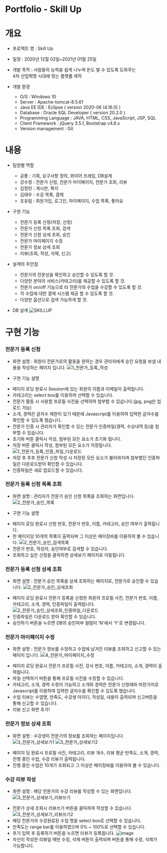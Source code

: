 # Portfolio - Skill Up

# 개요
* 프로젝트 명 : Skill Up

* 일정 : 2020년 12월 02일~2021년 01월 25일

* 개발 목적 : 사람들의 능력을 쉽게 나누며 돈도 벌 수 있도록 도와주는<br> 4차 산업혁명 시대에 맞는 플랫폼 제작

* 개발 환경
  - O/S : Windows 10
  - Server : Apache-tomcat-8.5.61
  - Java EE IDE : Eclipse ( version 2020-06 (4.16.0) )
  - Database : Oracle SQL Developer ( version 20.2.0 )
  - Programming Language : JAVA, HTML, CSS, JavaScript, JSP, SQL
  - Client Framework : jQuery 3.5.1, Bootstrap v4.6.x
  - Version management : Git

# 내용
* 팀원별 역할
  - 공통 : 기획, 요구사항 정의, 와이어 프레임, DB설계
  - 강수정 : 전문가 신청, 전문가 마이페이지, 전문가 조회, 리뷰
  - 김정민 : 게시판, 쪽지
  - 김태우 : 수강 목록, 결제
  - 조유림 : 회원가입, 로그인, 마이페이지, 수업 목록, 좋아요

* 구현 기능
  - 전문가 등록 신청(저장, 신청)
  - 전문가 신청 목록 조회, 검색
  - 전문가 신청 상세 조회, 승인
  - 전문가 마이페이지 수정
  - 전문가 정보 상세 조회
  - 리뷰(조회, 작성, 삭제, 신고)

* 설계의 주안점
  - 전문가의 전문성을 확인하고 승인할 수 있도록 할 것.
  - 다양한 분야의 서비스(카테고리)를 제공할 수 있도록 할 것.
  - 전문가 on/off 기능으로 타 전문가의 수업을 수강할 수 있도록 할 것.
  - 각 수업에 대한 결제 시스템 제공 할 수 있도록 할 것.
  - 다양한 옵션으로 검색 가능하게 할 것.

* DB 설계
![SKILLUP](https://user-images.githubusercontent.com/72387870/111019674-3773be80-8404-11eb-8338-5241ac19ef11.png)

# 구현 기능
### 전문가 등록 신청
  * 화면 설명 : 회원이 전문가로의 활동을 원하는 경우 관리자에게 승인 요청을 보낼 내용을 작성하는 페이지 입니다.
   ![1_전문가_등록_작성](https://user-images.githubusercontent.com/72387870/111020482-938d1180-8409-11eb-8eb1-f2d4afa47175.png)

  * 구현 기능 설명
   - 페이지 로딩 완료시 Session에 있는 회원의 이름과 이메일이 출력됩니다.
   - 카테고리는 select box를 이용하여 선택할 수 있습니다.
   - 전문가 활동 시 사용할 프로필 사진을 선택하여 첨부할 수 있습니다.(jpg, png만 업로드 가능)
   - 소개, 경력은 글자수 제한이 있기 때문에 Javascript를 이용하여 입력한 글자수를 확인할 수 있도록 했습니다.
   - 전문가 인증 시 관리자가 확인할 수 있는 전문가 인증파일(경력, 수상내역 등)을 첨부할 수 있습니다.
   - 초기화 버튼 클릭시 작성, 첨부된 모든 요소가 초기화 됩니다.
   - 저장 버튼 클릭시 작성, 첨부된 모든 요소가 저장됩니다.
    ![1_전문가_등록_인증_파일_다운로드](https://user-images.githubusercontent.com/72387870/111021741-e074e600-8411-11eb-80d2-8eee997ba187.png)
   - 저장 후 추후 전문가 신청 작성 시 저장된 모든 요소가 불러와지며 첨부했던 인증파일은 다운로드받아 확인할 수 있습니다.
   - 인증파일은 새로 업로드할 수 있습니다.

### 전문가 등록 신청 목록 조회
  * 화면 설명 : 관리자가 전문가 승인 신청 목록을 조회하는 화면입니다.
   ![2_전문가_승인_목록](https://user-images.githubusercontent.com/72387870/111021750-fa162d80-8411-11eb-9c76-5dc228bd129e.png)
  
  * 구현 기능 설명
   - 페이지 로딩 완료시 신청 번호, 전문가 번호, 이름, 카테고리, 승인 여부가 출력됩니다.
   - 한 페이지당 10개의 목록이 출력되며 그 이상은 페이징바를 이용하여 볼 수 있습니다.
     ![2_전문가_승인_검색목록](https://user-images.githubusercontent.com/72387870/111022009-6e050580-8413-11eb-8754-1570c6a97cbe.png)
   - 전문가 번호, 작성자, 승인여부로 검색할 수 있습니다.
   - 조회하고 싶은 신청을 클릭하면 상세보기 페이지로 이동됩니다.

### 전문가 등록 신청 상세 조회
  * 화면 설명 : 전문가 승인 목록을 상세 조회하는 페이지로, 전문가로 승인할 수 있습니다.
   ![2_전문가_승인_상세조회](https://user-images.githubusercontent.com/72387870/111032420-7aa74f00-844f-11eb-8069-da18bd6c8f81.png)
   - 페이지 로딩 완료시 전문가 등록을 신청한 회원의 프로필 사진, 전문가 번호, 이름, 카테고리, 소개, 경력, 인증파일이 출력됩니다.
   ![2_전문가_승인_상세조회_인증파일_다운로드](https://user-images.githubusercontent.com/72387870/111032502-e5588a80-844f-11eb-8026-408ab19e4aea.png)
   - 인증파일은 다운로드 받아 확인할 수 있습니다.
   - 승인하기 버튼을 누르면 DB의 승인여부 컬럼이 'N'에서 'Y'로 변경됩니다.

### 전문가 마이페이지 수정
  * 화면 설명 : 전문가 정보를 수정하고 수업에 남겨진 리뷰를 조회하고 신고할 수 있는 페이지 입니다.
   ![4_전문가_마이페이지_수정](https://user-images.githubusercontent.com/72387870/111032853-a3c8df00-8451-11eb-97c0-6cc6c2626a97.png)
   - 페이지 로딩 완료시 전문가 프로필 사진, 강사 번호, 이름, 카테고리, 소개, 경력이 출력됩니다.
   - 파일 선택하기 버튼을 통해 프로필 사진을 수정할 수 있습니다.<br>
   - 카테고리, 소개, 경력 수정이 가능하고 소개와 경력은 전문가 신청때와 마찬가지로 Javascript를 이용하여 입력한 글자수를 확인할 수 있도록 했습니다.
   - 수업 리뷰는 수업명, 만족도, 수강생 아이디, 작성일, 내용이 출력되며 신고버튼을 통해 신고할 수 있습니다.
   - 리뷰 신고 화면 추가!
    
### 전문가 정보 상세 조회
  * 화면 설명 : 수강생이 전문가의 정보를 조회하는 페이지입니다.
   ![3_전문가_상세보기1](https://user-images.githubusercontent.com/72387870/111033414-6fa2ed80-8454-11eb-84c6-c8d2915493f1.png)
   ![3_전문가_상세보기2](https://user-images.githubusercontent.com/72387870/111033462-aaa52100-8454-11eb-9370-5ece0e9b134f.png)
   - 페이지 딩 완료시 프로필 사진, 카테고리, 리뷰 개수, 리뷰 평균 만족도, 소개, 경력, 진행 중인 수업, 수강 리뷰가 출력됩니다.
   - 진행 중인 수업은 10개가 조회되고 그 이상은 페이징바를 이용하여 볼 수 있습니다.
  
### 수강 리뷰 작성
  * 화면 설명 : 해당 전문가의 수강 리뷰를 작성할 수 있는 화면입니다.
  ![3_전문가_상세보기_리뷰쓰기](https://user-images.githubusercontent.com/72387870/111057163-85ea9100-84c8-11eb-8661-ae92083a4207.png)
  - 전문가 상세 조회시 리뷰쓰기 버튼을 클릭하여 작성할 수 있습니다.<br>
  ![3_전문가_상세보기_리뷰쓰기2](https://user-images.githubusercontent.com/72387870/111105822-24452800-8597-11eb-8eef-ea42de722006.png)
  - 해당 전문가의 수강완료된 수업 명을 select box로 선택할 수 있습니다.
  - 만족도는 range bar를 이용하였으며 0% ~ 100%로 선택할 수 있습니다.
  - 후기 입력 후 등록하기 버튼을 누르면 리뷰가 등록됩니다.
  ![image](https://user-images.githubusercontent.com/72387870/111106296-2fe51e80-8598-11eb-9013-5fff4ed978e3.png)
  - 자신이 작성한 리뷰일 때만 수정, 삭제 버튼이 출력되며 버튼을 통해 수정, 삭제가 가능합니다.
